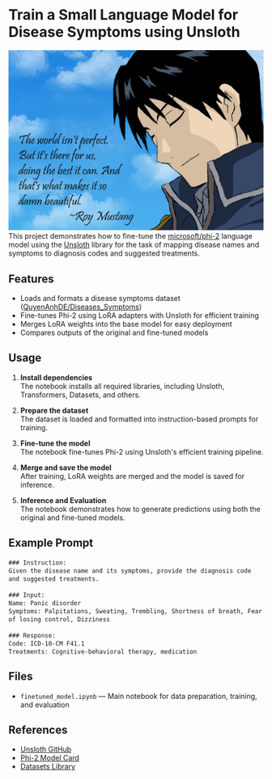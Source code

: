 # Train a Small Language Model for Disease Symptoms using Unsloth
![alt text](image.png)
This project demonstrates how to fine-tune the [microsoft/phi-2](https://huggingface.co/microsoft/phi-2) language model using the [Unsloth](https://github.com/unslothai/unsloth) library for the task of mapping disease names and symptoms to diagnosis codes and suggested treatments.

## Features

- Loads and formats a disease symptoms dataset ([QuyenAnhDE/Diseases_Symptoms](https://huggingface.co/datasets/QuyenAnhDE/Diseases_Symptoms))
- Fine-tunes Phi-2 using LoRA adapters with Unsloth for efficient training
- Merges LoRA weights into the base model for easy deployment
- Compares outputs of the original and fine-tuned models

## Usage

1. **Install dependencies**  
   The notebook installs all required libraries, including Unsloth, Transformers, Datasets, and others.

2. **Prepare the dataset**  
   The dataset is loaded and formatted into instruction-based prompts for training.

3. **Fine-tune the model**  
   The notebook fine-tunes Phi-2 using Unsloth's efficient training pipeline.

4. **Merge and save the model**  
   After training, LoRA weights are merged and the model is saved for inference.

5. **Inference and Evaluation**  
   The notebook demonstrates how to generate predictions using both the original and fine-tuned models.

## Example Prompt

```
### Instruction:
Given the disease name and its symptoms, provide the diagnosis code and suggested treatments.

### Input:
Name: Panic disorder
Symptoms: Palpitations, Sweating, Trembling, Shortness of breath, Fear of losing control, Dizziness

### Response:
Code: ICD-10-CM F41.1
Treatments: Cognitive-behavioral therapy, medication
```

## Files

- `finetuned_model.ipynb` — Main notebook for data preparation, training, and evaluation

## References

- [Unsloth GitHub](https://github.com/unslothai/unsloth)
- [Phi-2 Model Card](https://huggingface.co/microsoft/phi-2)
- [Datasets Library](https://huggingface.co/docs/datasets)